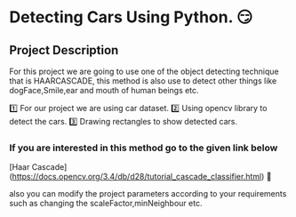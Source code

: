 # Detecting Cars Using Python. 😏

## Project Description 
For this project we are going to use one of the object detecting technique that is HAARCASCADE,
this method is also use to detect other things like dogFace,Smile,ear and mouth of human beings etc.

1️⃣ For our project we are using car dataset.
2️⃣ Using opencv library to detect the cars.
3️⃣ Drawing rectangles to show detected cars.

### If you are interested in this method go to the given link below

[Haar Cascade] (https://docs.opencv.org/3.4/db/d28/tutorial_cascade_classifier.html) 🔑

also you can modify the project parameters according to your requirements such as changing the
scaleFactor,minNeighbour etc.
